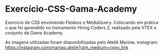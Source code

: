 # Exercício-CSS-Gama-Academy

Exercício de CSS envolvendo Flexbox e MediaQuery. Colocando em prática o que foi aprendido no treinamento Hiring Coders 2, realizado pela VTEX e conjunto da Gama Academy.

As imagens utilizadas foram disponibilizadas pelo Ateliê Mariow.
instagram: https://instagram.com/mariwo.atelie?utm_medium=copy_link
